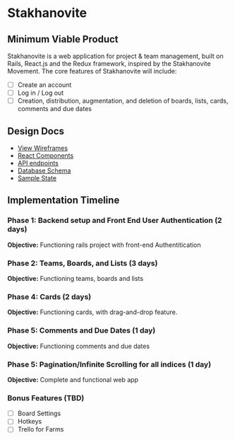 # Stakhanovite

## Minimum Viable Product

Stakhanovite is a web application for project & team management, built on Rails, React.js and the Redux framework, inspired by the Stakhanovite Movement. The core features of Stakhanovite will include:

- [ ] Create an account
- [ ] Log in / Log out
- [ ] Creation, distribution, augmentation, and deletion of boards, lists, cards, comments and due dates

## Design Docs
* [View Wireframes][view]
* [React Components][component]
* [API endpoints][endpoints]
* [Database Schema][schema]
* [Sample State][state]


[view]: ./docs/wireframes
[component]: ./docs/component-hierarchy.md
[endpoints]: ./docs/api-endpoints.md
[schema]: ./docs/schema.md
[state]: ./docs/sample-state.md


## Implementation Timeline

### Phase 1: Backend setup and Front End User Authentication (2 days)

**Objective:** Functioning rails project with front-end Authentitication

### Phase 2: Teams, Boards, and Lists (3 days)

**Objective:** Functioning teams, boards and lists

### Phase 4: Cards (2 days)

**Objective:** Functioning cards, with drag-and-drop feature.

### Phase 5: Comments and Due Dates (1 day)

**Objective:** Functioning comments and due dates

### Phase 5: Pagination/Infinite Scrolling for all indices (1 day)

**Objective:** Complete and functional web app

### Bonus Features (TBD)
- [ ] Board Settings
- [ ] Hotkeys
- [ ] Trello for Farms
